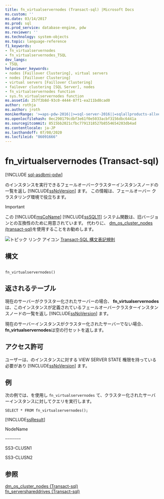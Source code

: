 ```yaml
---
title: fn_virtualservernodes (Transact-sql) |Microsoft Docs
ms.custom: ''
ms.date: 03/14/2017
ms.prod: sql
ms.prod_service: database-engine, pdw
ms.reviewer: ''
ms.technology: system-objects
ms.topic: language-reference
f1_keywords:
- fn_virtualservernodes
- fn_virtualservernodes_TSQL
dev_langs:
- TSQL
helpviewer_keywords:
- nodes [Faillover Clustering], virtual servers
- nodes [Faillover Clustering]
- virtual servers [Faillover Clustering]
- failover clustering [SQL Server], nodes
- fn_virtualservernodes function
- sys.fn_virtualservernodes function
ms.assetid: 257f3b8d-93c0-4444-87f1-ea211bd8cad0
author: rothja
ms.author: jroth
monikerRange: '>=aps-pdw-2016||>=sql-server-2016||=sqlallproducts-allversions||>=sql-server-linux-2017||=azuresqldb-mi-current'
ms.openlocfilehash: 0ec290179cdbf3e61f0e5033acbf3156dbc6441a
ms.sourcegitcommit: 8515bb2021cfbc7791318527b8554654203db4ad
ms.contentlocale: ja-JP
ms.lasthandoff: 07/08/2020
ms.locfileid: "86091666"
---
```

# <a name="sysfn_virtualservernodes-transact-sql"></a>fn_virtualservernodes (Transact-sql)
[!INCLUDE [sql-asdbmi-pdw](../../includes/applies-to-version/sql-asdbmi-pdw.md)]

  のインスタンスを実行できるフェールオーバークラスターインスタンスノードの一覧を返し [!INCLUDE[ssNoVersion](../../includes/ssnoversion-md.md)] ます。 この情報は、フェールオーバー クラスタリング環境で役立ちます。  
  
> [!IMPORTANT]
>  この [!INCLUDE[msCoName](../../includes/msconame-md.md)] [!INCLUDE[ssSQL11](../../includes/sssql11-md.md)] システム関数は、旧バージョンとの互換性のために用意されています。 代わりに、 [dm_os_cluster_nodes &#40;transact-sql&#41;](../../relational-databases/system-dynamic-management-views/sys-dm-os-cluster-nodes-transact-sql.md)を使用することをお勧めします。  
  
 ![トピック リンク アイコン](../../database-engine/configure-windows/media/topic-link.gif "トピック リンク アイコン") [Transact-SQL 構文表記規則](../../t-sql/language-elements/transact-sql-syntax-conventions-transact-sql.md)  
  
## <a name="syntax"></a>構文  
  
```  
  
fn_virtualservernodes()  
```  
  
## <a name="tables-returned"></a>返されるテーブル  
 現在のサーバーがクラスター化されたサーバーの場合、 **fn_virtualservernodes**は、このインスタンスが定義されているフェールオーバークラスターインスタンスノードの一覧を返し [!INCLUDE[ssNoVersion](../../includes/ssnoversion-md.md)] ます。  
  
 現在のサーバーインスタンスがクラスター化されたサーバーでない場合、 **fn_virtualservernodes**は空の行セットを返します。  
  
## <a name="permissions"></a>アクセス許可  
 ユーザーは、のインスタンスに対する VIEW SERVER STATE 権限を持っている必要があり [!INCLUDE[ssNoVersion](../../includes/ssnoversion-md.md)] ます。  
  
## <a name="examples"></a>例  
 次の例では、を使用し `fn_virtualservernodes` て、クラスター化されたサーバーインスタンスに対してクエリを実行します。  
  
```  
SELECT * FROM fn_virtualservernodes();  
```  
  
 [!INCLUDE[ssResult](../../includes/ssresult-md.md)]  
  
 NodeName  
  
 -------\-  
  
 SS3-CLUSN1  
  
 SS3-CLUSN2  
  
## <a name="see-also"></a>参照  
 [dm_os_cluster_nodes &#40;Transact-sql&#41;](../../relational-databases/system-dynamic-management-views/sys-dm-os-cluster-nodes-transact-sql.md)   
 [fn_servershareddrives &#40;Transact-sql&#41;](../../relational-databases/system-functions/sys-fn-servershareddrives-transact-sql.md)  
  
  
